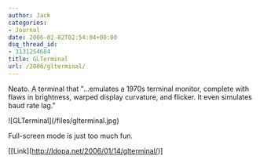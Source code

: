 ```yaml
---
author: Jack
categories:
- Journal
date: 2006-02-02T02:54:04+00:00
dsq_thread_id:
- 3131254684
title: GLTerminal
url: /2006/glterminal/
---
```


Neato. A terminal that "&#8230;emulates a 1970s terminal monitor, complete with flaws in brightness, warped display curvature, and flicker. It even simulates baud rate lag." 

!\[GLTerminal\](/files/glterminal.jpg) 

Full-screen mode is just too much fun. 

\[[Link\](<http://ldopa.net/2006/01/14/glterminal/>)]